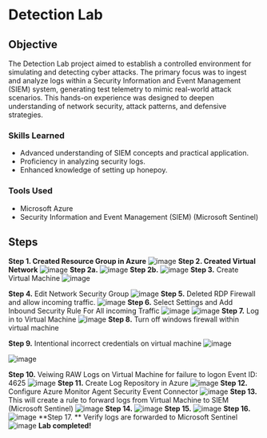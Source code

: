 # Detection Lab

## Objective


The Detection Lab project aimed to establish a controlled environment for simulating and detecting cyber attacks. The primary focus was to ingest and analyze logs within a Security Information and Event Management (SIEM) system, generating test telemetry to mimic real-world attack scenarios. This hands-on experience was designed to deepen understanding of network security, attack patterns, and defensive strategies.

### Skills Learned


- Advanced understanding of SIEM concepts and practical application.
- Proficiency in analyzing security logs.
- Enhanced knowledge of setting up honepoy.


### Tools Used


- Microsoft Azure
- Security Information and Event Management (SIEM) (Microsoft Sentinel)

  
## Steps


**Step 1. **Created Resource Group in Azure****
![image](https://github.com/user-attachments/assets/2cf69984-ce03-4ee3-9ce3-5fc5a2038984)
**Step 2. Created Virtual Network**
![image](https://github.com/user-attachments/assets/3ccb56c1-84eb-43aa-8cae-a37b25cfedc8)
**Step 2a.**
![image](https://github.com/user-attachments/assets/e3d186f8-33eb-4048-9574-15d846b2f9b3)
**Step 2b.**
![image](https://github.com/user-attachments/assets/e5cddb71-1c03-43d2-afea-1a68b750bc43)
**Step 3.** Create Virtual Machine
![image](https://github.com/user-attachments/assets/a5507dd0-4843-46ff-83aa-0797fad9e686)

**Step 4.** Edit Network Security Group
![image](https://github.com/user-attachments/assets/d0b517c1-c99f-4851-9255-9786b88ef420)
**Step 5.** Deleted RDP Firewall and allow incoming traffic.
![image](https://github.com/user-attachments/assets/ebd81bd0-1386-4cba-879a-b8b5f87fdc0f)
**Step 6.** Select Settings and Add Inbound Security Rule For All incoming Traffic
![image](https://github.com/user-attachments/assets/184522ac-517f-43fb-9252-fd4c4544f24a)
![image](https://github.com/user-attachments/assets/62916701-a132-4449-8bcb-2abd57bacf4e)
**Step 7.** Log in to Virtual Machine
![image](https://github.com/user-attachments/assets/482aff48-0fcb-47d3-9552-cab4a9845113)
**Step 8.** Turn off windows firewall within virtual machine

**Step 9.** Intentional incorrect credentials on virtual machine
![image](https://github.com/user-attachments/assets/1f72c9a1-444a-463c-906d-ea50e11a8479)

![image](https://github.com/user-attachments/assets/4b0bc9b5-cd4a-431f-8713-05b737d28914)

**Step 10.** Veiwing RAW Logs on Virtual Machine for failure to logon Event ID: 4625
![image](https://github.com/user-attachments/assets/42989954-a35e-4147-b5b0-7daddbaf6c43)
**Step 11.** Create Log Repository in Azure
![image](https://github.com/user-attachments/assets/a42e2861-ca2d-452e-8779-3052685ec6ec)
**Step 12.** Configure Azure Monitor Agent Security Event Connector
![image](https://github.com/user-attachments/assets/b783c0be-705a-43fe-a6ce-a576ea4fe502)
**Step 13.** This will create a rule to forward logs from Virtual Machine to SIEM (Microsoft Sentinel)
![image](https://github.com/user-attachments/assets/87e3c7c4-aa52-4ece-91e1-92b738e5318e)
**Step 14.**
![image](https://github.com/user-attachments/assets/852aee64-7403-4a80-a49a-f78820fde688)
**Step 15.**
![image](https://github.com/user-attachments/assets/4a76aa3d-c085-4ee6-abdb-c8541cbe25e8)
**Step 16.**
![image](https://github.com/user-attachments/assets/3cc4d7ce-60bc-418d-8176-e2304b64b8a8)
**Step 17. ** Verify logs are forwarded to Microsoft Sentinel
![image](https://github.com/user-attachments/assets/da00c5c0-89b8-4db9-92a5-53b4faf94813)
**Lab completed!**





















